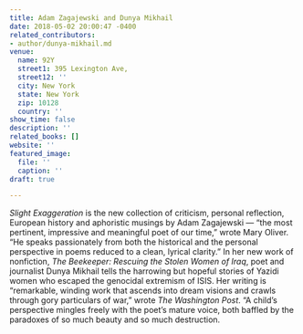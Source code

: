 ```yaml
---
title: Adam Zagajewski and Dunya Mikhail
date: 2018-05-02 20:00:47 -0400
related_contributors:
- author/dunya-mikhail.md
venue:
  name: 92Y
  street1: 395 Lexington Ave,
  street12: ''
  city: New York
  state: New York
  zip: 10128
  country: ''
show_time: false
description: ''
related_books: []
website: ''
featured_image:
  file: ''
  caption: ''
draft: true

---
```

_Slight Exaggeration_ is the new collection of criticism, personal reflection, European history and aphoristic musings by Adam Zagajewski — “the most pertinent, impressive and meaningful poet of our time,” wrote Mary Oliver. “He speaks passionately from both the historical and the personal perspective in poems reduced to a clean, lyrical clarity.” In her new work of nonfiction, _The Beekeeper: Rescuing the Stolen Women of Iraq_, poet and journalist Dunya Mikhail tells the harrowing but hopeful stories of Yazidi women who escaped the genocidal extremism of ISIS. Her writing is “remarkable, winding work that ascends into dream visions and crawls through gory particulars of war,” wrote _The Washington Post_. “A child’s perspective mingles freely with the poet’s mature voice, both baffled by the paradoxes of so much beauty and so much destruction.